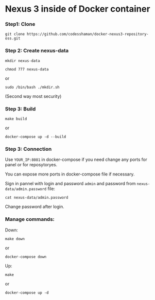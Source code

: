 # Nexus 3 inside of Docker container

### Step1: Clone

``git clone https://github.com/codesshaman/docker-nexus3-repository-oss.git``

### Step 2: Create nexus-data

``mkdir nexus-data``

``chmod 777 nexus-data``

or

``sudo /bin/bash ./mkdir.sh``

(Second way most security)

### Step 3: Build

``make build``

or

``docker-compose up -d --build``

### Step 3: Connection

Use ``YOUR_IP:8081`` in docker-compose if you need change any ports for panel or for reposytoryes.

You can expose more ports in docker-compose file if necessary.

Sign in pannel with login and password ``admin`` and password from ``nexus-data/admin.password`` file:

``cat nexus-data/admin.password``

Change password after login.

### Manage commands:

Down:

``make down``

or

``docker-compose down``

Up:

``make``

or

``docker-compose up -d``
